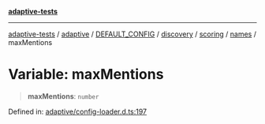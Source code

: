 [**adaptive-tests**](../../../../../../../../../../README.md)

***

[adaptive-tests](../../../../../../../../../../README.md) / [adaptive](../../../../../../../../../README.md) / [DEFAULT\_CONFIG](../../../../../../../README.md) / [discovery](../../../../../README.md) / [scoring](../../../README.md) / [names](../README.md) / maxMentions

# Variable: maxMentions

> **maxMentions**: `number`

Defined in: [adaptive/config-loader.d.ts:197](https://github.com/anon57396/adaptive-tests/blob/main/types/adaptive/config-loader.d.ts#L197)
